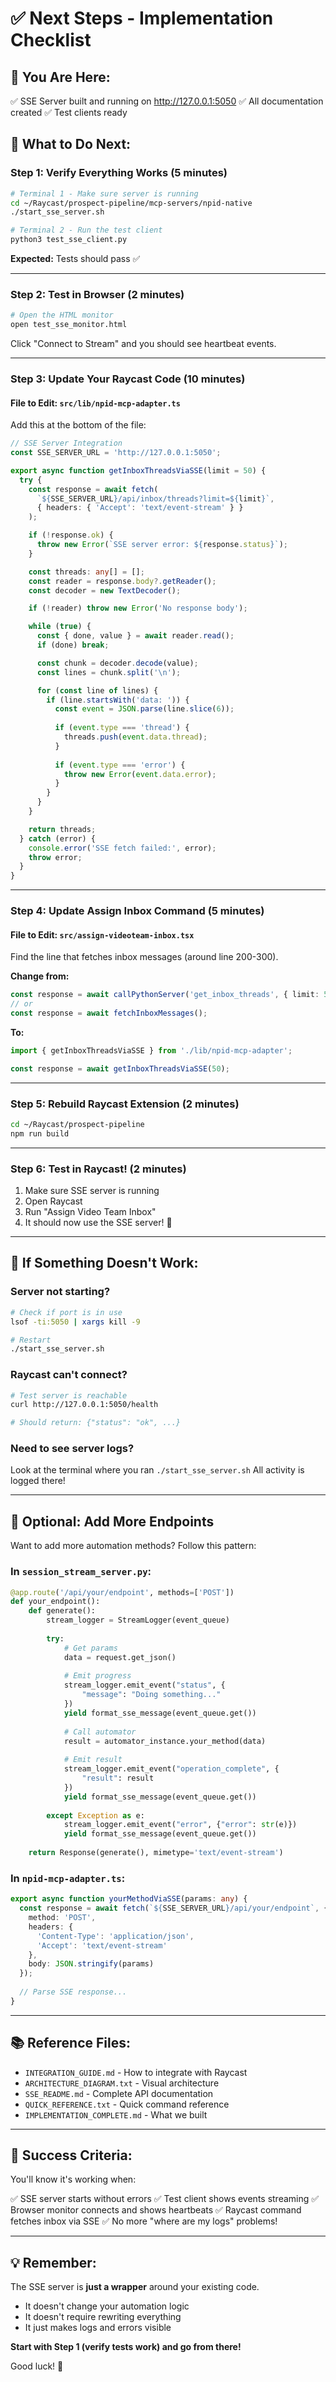# ✅ Next Steps - Implementation Checklist

## 📍 You Are Here:
✅ SSE Server built and running on http://127.0.0.1:5050
✅ All documentation created
✅ Test clients ready

## 🎯 What to Do Next:

### Step 1: Verify Everything Works (5 minutes)

```bash
# Terminal 1 - Make sure server is running
cd ~/Raycast/prospect-pipeline/mcp-servers/npid-native
./start_sse_server.sh

# Terminal 2 - Run the test client
python3 test_sse_client.py
```

**Expected:** Tests should pass ✅

---

### Step 2: Test in Browser (2 minutes)

```bash
# Open the HTML monitor
open test_sse_monitor.html
```

Click "Connect to Stream" and you should see heartbeat events.

---

### Step 3: Update Your Raycast Code (10 minutes)

#### File to Edit: `src/lib/npid-mcp-adapter.ts`

Add this at the bottom of the file:

```typescript
// SSE Server Integration
const SSE_SERVER_URL = 'http://127.0.0.1:5050';

export async function getInboxThreadsViaSSE(limit = 50) {
  try {
    const response = await fetch(
      `${SSE_SERVER_URL}/api/inbox/threads?limit=${limit}`,
      { headers: { 'Accept': 'text/event-stream' } }
    );

    if (!response.ok) {
      throw new Error(`SSE server error: ${response.status}`);
    }

    const threads: any[] = [];
    const reader = response.body?.getReader();
    const decoder = new TextDecoder();

    if (!reader) throw new Error('No response body');

    while (true) {
      const { done, value } = await reader.read();
      if (done) break;

      const chunk = decoder.decode(value);
      const lines = chunk.split('\n');

      for (const line of lines) {
        if (line.startsWith('data: ')) {
          const event = JSON.parse(line.slice(6));
          
          if (event.type === 'thread') {
            threads.push(event.data.thread);
          }
          
          if (event.type === 'error') {
            throw new Error(event.data.error);
          }
        }
      }
    }

    return threads;
  } catch (error) {
    console.error('SSE fetch failed:', error);
    throw error;
  }
}
```

---

### Step 4: Update Assign Inbox Command (5 minutes)

#### File to Edit: `src/assign-videoteam-inbox.tsx`

Find the line that fetches inbox messages (around line 200-300).

**Change from:**
```typescript
const response = await callPythonServer('get_inbox_threads', { limit: 50 });
// or
const response = await fetchInboxMessages();
```

**To:**
```typescript
import { getInboxThreadsViaSSE } from './lib/npid-mcp-adapter';

const response = await getInboxThreadsViaSSE(50);
```

---

### Step 5: Rebuild Raycast Extension (2 minutes)

```bash
cd ~/Raycast/prospect-pipeline
npm run build
```

---

### Step 6: Test in Raycast! (2 minutes)

1. Make sure SSE server is running
2. Open Raycast
3. Run "Assign Video Team Inbox"
4. It should now use the SSE server! 🎉

---

## 🐛 If Something Doesn't Work:

### Server not starting?
```bash
# Check if port is in use
lsof -ti:5050 | xargs kill -9

# Restart
./start_sse_server.sh
```

### Raycast can't connect?
```bash
# Test server is reachable
curl http://127.0.0.1:5050/health

# Should return: {"status": "ok", ...}
```

### Need to see server logs?
Look at the terminal where you ran `./start_sse_server.sh`
All activity is logged there!

---

## 🚀 Optional: Add More Endpoints

Want to add more automation methods? Follow this pattern:

### In `session_stream_server.py`:

```python
@app.route('/api/your/endpoint', methods=['POST'])
def your_endpoint():
    def generate():
        stream_logger = StreamLogger(event_queue)
        
        try:
            # Get params
            data = request.get_json()
            
            # Emit progress
            stream_logger.emit_event("status", {
                "message": "Doing something..."
            })
            yield format_sse_message(event_queue.get())
            
            # Call automator
            result = automator_instance.your_method(data)
            
            # Emit result
            stream_logger.emit_event("operation_complete", {
                "result": result
            })
            yield format_sse_message(event_queue.get())
            
        except Exception as e:
            stream_logger.emit_event("error", {"error": str(e)})
            yield format_sse_message(event_queue.get())
    
    return Response(generate(), mimetype='text/event-stream')
```

### In `npid-mcp-adapter.ts`:

```typescript
export async function yourMethodViaSSE(params: any) {
  const response = await fetch(`${SSE_SERVER_URL}/api/your/endpoint`, {
    method: 'POST',
    headers: { 
      'Content-Type': 'application/json',
      'Accept': 'text/event-stream'
    },
    body: JSON.stringify(params)
  });
  
  // Parse SSE response...
}
```

---

## 📚 Reference Files:

- `INTEGRATION_GUIDE.md` - How to integrate with Raycast
- `ARCHITECTURE_DIAGRAM.txt` - Visual architecture
- `SSE_README.md` - Complete API documentation
- `QUICK_REFERENCE.txt` - Quick command reference
- `IMPLEMENTATION_COMPLETE.md` - What we built

---

## 🎉 Success Criteria:

You'll know it's working when:

✅ SSE server starts without errors
✅ Test client shows events streaming
✅ Browser monitor connects and shows heartbeats
✅ Raycast command fetches inbox via SSE
✅ No more "where are my logs" problems!

---

## 💡 Remember:

The SSE server is **just a wrapper** around your existing code.

- It doesn't change your automation logic
- It doesn't require rewriting everything
- It just makes logs and errors visible

**Start with Step 1 (verify tests work) and go from there!**

Good luck! 🚀
